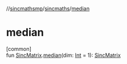//[sincmathsmp](../../index.md)/[sincmaths](index.md)/[median](median.md)

# median

[common]\
fun [SincMatrix](-sinc-matrix/index.md).[median](median.md)(dim: [Int](https://kotlinlang.org/api/latest/jvm/stdlib/kotlin/-int/index.html) = 1): [SincMatrix](-sinc-matrix/index.md)
